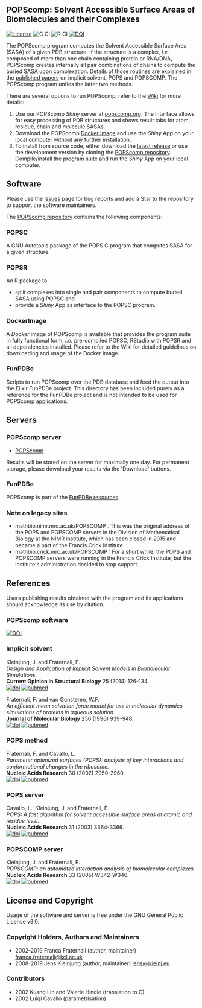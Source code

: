 ## POPScomp: Solvent Accessible Surface Areas of Biomolecules and their Complexes
[![License](https://img.shields.io/badge/license-GPL-blue.svg)](http://www.gnu.org/licenses/gpl-3.0.en.html)
![C CI](https://github.com/Fraternalilab/POPScomp/workflows/C%20CI/badge.svg) 
![R CI](https://github.com/Fraternalilab/POPScomp/workflows/R%20CI/badge.svg)
[![DOI](https://zenodo.org/badge/182454886.svg)](https://zenodo.org/badge/latestdoi/182454886)

The POPScomp program computes the Solvent Accessible Surface Area (SASA)
of a given PDB structure. If the structure is a complex, *i.e.* composed of more than one chain
containing protein or RNA/DNA, POPScomp creates internally all pair combinations
of chains to compute the buried SASA upon complexation. Details of those routines
are explained in the [published papers](https://github.com/Fraternalilab/POPScomp/#References)
on implicit solvent, POPS and POPSCOMP. The POPScomp program unfies the latter two methods.

There are several options to run POPScomp, refer to the [Wiki](https://github.com/Fraternalilab/POPScomp/wiki) for more details:
1. Use our POPScomp *Shiny* server at [popscomp.org](http://popscomp.org:3838).
The interface allows for easy processing of PDB structures and shows result tabs for atom, residue, chain and molecule SASAs.
2. Download the POPScomp [Docker Image](https://github.com/Fraternalilab/POPScomp/#DockerImage) and use the *Shiny* App on your local computer without any further installation.
3. To install from source code, either download the [latest release](https://github.com/Fraternalilab/POPScomp/releases/latest) or use the development version by cloning the [POPScomp repository](https://github.com/Fraternalilab/POPScomp). Compile/install the program suite and run the *Shiny* App on your local computer.


## Software
Please use the [Issues](https://github.com/Fraternalilab/POPScomp/issues) page for bug reports and add a Star to the repository to support the software maintainers.

The [POPScomp repository](https://github.com/Fraternalilab/POPScomp)
contains the following components:
### POPSC
A GNU Autotools package of the POPS C program that computes SASA for a given structure.
  
### POPSR
An R package to
- split complexes into single and pair components to compute buried SASA using POPSC and 
- provide a *Shiny* App as interface to the POPSC program.

### DockerImage
A *Docker* image of POPScomp is available that provides the program suite in fully functional form,
*i.e.* pre-compiled POPSC, RStudio with POPSR and all dependencies installed.
Please refer to the Wiki for detailed guidelines on downloading and usage of the Docker image.

### FunPDBe
Scripts to run POPScomp over the PDB database and feed the output into the Elixir FunPDBe project.
This directory has been included purely as a reference for the FunPDBe project and is not intended to
be used for POPScomp applications.


## Servers

### POPScomp server
* [POPScomp](http://popscomp.org:3838)

Results will be stored on the server for maximally one day.
For permanent storage, please download your results via the 'Download' buttons.

### FunPDBe
POPScomp is part of the [FunPDBe resources](https://www.ebi.ac.uk/pdbe/funpdbe/deposition).

### Note on legacy sites
* mathbio.nimr.mrc.ac.uk/POPSCOMP : This was the original address of the POPS and POPSCOMP servers in the Division of Mathematical Biology at the NIMR institute, which has been closed in 2015 and became a part of the Francis Crick Institute.
* mathbio.crick.mrc.ac.uk/POPSCOMP : For a short while, the POPS and POPSCOMP servers were running in the Francis Crick Institute, but the institute's administration decided to stop support.


## References
Users publishing results obtained with the program and its applications
should acknowledge its use by citation.

### POPScomp software
[![DOI](https://zenodo.org/badge/182454886.svg)](https://zenodo.org/badge/latestdoi/182454886)

### Implicit solvent
Kleinjung, J. and Fraternali, F.<br>
*Design and Application of Implicit Solvent Models in Biomolecular Simulations.*<br>
**Current Opinion in Structural Biology** 25 (2014) 126-134.<br> 
[![doi](https://img.shields.io/badge/doi-10.1016/j.sbi.2014.04.003-blue.svg?style=flat)](https://dx.doi.org/10.1016/j.sbi.2014.04.003)
[![pubmed](https://img.shields.io/badge/pubmed-4045398-blue.svg?style=flat)](https://www.ncbi.nlm.nih.gov/pmc/articles/PMC4045398/)

Fraternali, F. and van Gunsteren, W.F.<br>
*An efficient mean solvation force model for use in molecular dynamics simulations of proteins in aqueous solution.*<br>
**Journal of Molecular Biology** 256 (1996) 939-948.<br>
[![doi](https://img.shields.io/badge/doi-10.1016%2Fj.jmb.2014.03.010-blue.svg?style=flat)](https://dx.doi.org/10.1016%2Fj.sbi.2014.04.003)
[![pubmed](https://img.shields.io/badge/pubmed-24681267-blue.svg?style=flat)](https://www.ncbi.nlm.nih.gov/pmc/articles/PMC4045398/)

### POPS method
Fraternali, F. and Cavallo, L.<br>
*Parameter optimized surfaces (POPS): analysis of key interactions and conformational changes in the ribosome.*<br>
**Nucleic Acids Research** 30 (2002) 2950-2960.<br>
[![doi](https://img.shields.io/badge/doi-10.1016%2Fj.jmb.2014.03.010-blue.svg?style=flat)](https://dx.doi.org/10.1093%2Fnar%2Fgkf373)
[![pubmed](https://img.shields.io/badge/pubmed-24681267-blue.svg?style=flat)](https://www.ncbi.nlm.nih.gov/pmc/articles/PMC117037/)

### POPS server
Cavallo, L., Kleinjung, J. and Fraternali, F.<br>
*POPS: A fast algorithm for solvent accessible surface areas at atomic and residue level.*<br>
**Nucleic Acids Research** 31 (2003) 3364-3366.<br>
[![doi](https://img.shields.io/badge/doi-10.1016%2Fj.jmb.2014.03.010-blue.svg?style=flat)](https://dx.doi.org/10.1093%2Fnar%2Fgkg601)
[![pubmed](https://img.shields.io/badge/pubmed-24681267-blue.svg?style=flat)](https://www.ncbi.nlm.nih.gov/pmc/articles/PMC169007/)

### POPSCOMP server
Kleinjung, J. and Fraternali, F.<br>
*POPSCOMP: an automated interaction analysis of biomolecular complexes.*<br>
**Nucleic Acids Research** 33 (2005) W342-W346.<br>
[![doi](https://img.shields.io/badge/doi-10.1016%2Fj.jmb.2014.03.010-blue.svg?style=flat)](https://dx.doi.org/10.1093%2Fnar%2Fgki369)
[![pubmed](https://img.shields.io/badge/pubmed-24681267-blue.svg?style=flat)](https://www.ncbi.nlm.nih.gov/pmc/articles/PMC1160130/)


## License and Copyright
Usage of the software and server is free under the GNU General Public License v3.0.

### Copyright Holders, Authors and Maintainers 
- 2002-2019 Franca Fraternali (author, maintainer) franca.fraternali@kcl.ac.uk
- 2008-2019 Jens Kleinjung (author, maintainer) jens@jkleinj.eu

### Contributors
- 2002 Kuang Lin and Valerie Hindie (translation to C)
- 2002 Luigi Cavallo (parametrisation)

